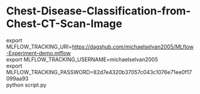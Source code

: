 # Chest-Disease-Classification-from-Chest-CT-Scan-Image

export MLFLOW_TRACKING_URI=https://dagshub.com/michaelselvan2005/MLflow-Experiment-demo.mlflow \
export MLFLOW_TRACKING_USERNAME=michaelselvan2005 \
export MLFLOW_TRACKING_PASSWORD=82d7e4320b37057c043c1076e71ee0f17099aa93  \
python script.py